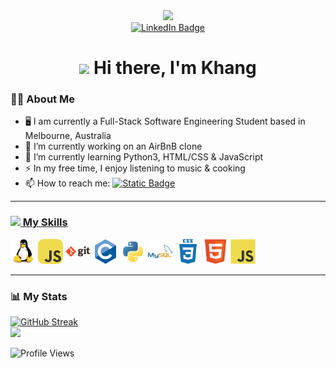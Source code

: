 <div id="header" align="center" dir="auto">
  <img src="https://user-images.githubusercontent.com/74038190/225813708-98b745f2-7d22-48cf-9150-083f1b00d6c9.gif" width="50%"/>
</div>
  <div align="center" dir="auto">
  <a href="https://www.linkedin.com/in/khangdnguyen95/">
    <img src="https://img.shields.io/badge/LinkedIn-blue?style=for-the-badge&logo=linkedin&logoColor=white" alt="LinkedIn Badge"/>
  </a>
</div>
<h1 align="center">
  <img src="https://user-images.githubusercontent.com/74038190/214644152-52f47eb3-5e31-4f47-8758-05c9468d5596.gif" width="50px"/>
  Hi there, I'm Khang
</h1>

<!--About Me-->
### 🙋‍♂️ About Me
<ul>
  <li>🖥️ I am currently a Full-Stack Software Engineering Student based in Melbourne, Australia</li>
  <li>🔭 I’m currently working on an AirBnB clone</li>
  <li>🌱 I’m currently learning Python3, HTML/CSS & JavaScript</li>
  <li>⚡ In my free time, I enjoy listening to music & cooking</li>
  <li>
    📫 How to reach me:
    <a href="https://www.linkedin.com/in/khangdnguyen95/" rel="nofollow">
    <img alt="Static Badge" src="https://img.shields.io/badge/-Khang_N-blue?style=flat&logo=linkedin&link=https%3A%2F%2Fwww.linkedin.com%2Fin%2Fkhangdnguyen95%2F">
  </li>
</ul>

---
### <img src="https://user-images.githubusercontent.com/74038190/212284087-bbe7e430-757e-4901-90bf-4cd2ce3e1852.gif" width="3%"/> My Skills

<div dir="auto">
  <a href="https://www.linux.org/" rel="nofollow">
    <img src="https://raw.githubusercontent.com/devicons/devicon/master/icons/linux/linux-original.svg" alt="linux" width="40" height="40" style="max-width: 100%;"></a>
  <a target="_blank" rel="noopener noreferrer" href="https://raw.githubusercontent.com/tandpfun/skill-icons/65dea6c4eaca7da319e552c09f4cf5a9a8dab2c8/icons/JavaScript.svg">
    <img src="https://raw.githubusercontent.com/tandpfun/skill-icons/65dea6c4eaca7da319e552c09f4cf5a9a8dab2c8/icons/JavaScript.svg" title="JS" width="40" height="40" style="max-width: 100%;"></a>
  <a target="_blank" rel="noopener noreferrer" href="https://github.com/devicons/devicon/blob/master/icons/git/git-original-wordmark.svg">
    <img src="https://github.com/devicons/devicon/raw/master/icons/git/git-original-wordmark.svg" title="Git" width="40" height="40" style="max-width: 100%;"></a>
   <a target="_blank" rel="noopener noreferrer" href="https://github.com/devicons/devicon/blob/master/icons/c/c-original.svg">
    <img src="https://github.com/devicons/devicon/raw/master/icons/c/c-original.svg" title="C" alt="C" width="40" height="40" style="max-width: 100%;"></a> 
  <a target="_blank" rel="noopener noreferrer" href="https://github.com/devicons/devicon/blob/master/icons/python/python-original.svg">
    <img src="https://github.com/devicons/devicon/raw/master/icons/python/python-original.svg" title="Python" width="40" height="40" style="max-width: 100%;"></a>
   <a target="_blank" rel="noopener noreferrer" href="https://github.com/devicons/devicon/blob/master/icons/mysql/mysql-original-wordmark.svg">
    <img src="https://github.com/devicons/devicon/raw/master/icons/mysql/mysql-original-wordmark.svg" title="MySQL" alt="MySQL" width="40" height="40" style="max-width: 100%;"></a> 
  <a target="_blank" rel="noopener noreferrer" href="https://github.com/devicons/devicon/blob/master/icons/css3/css3-plain-wordmark.svg">
    <img src="https://github.com/devicons/devicon/raw/master/icons/css3/css3-plain-wordmark.svg" title="CSS3" alt="CSS" width="40" height="40" style="max-width: 100%;"></a> 
  <a target="_blank" rel="noopener noreferrer" href="https://github.com/devicons/devicon/blob/master/icons/html5/html5-original.svg">
    <img src="https://github.com/devicons/devicon/raw/master/icons/html5/html5-original.svg" title="HTML5" alt="HTML" width="40" height="40" style="max-width: 100%;"></a> 
  <a target="_blank" rel="noopener noreferrer" href="https://github.com/devicons/devicon/blob/master/icons/javascript/javascript-original.svg">
    <img src="https://github.com/devicons/devicon/raw/master/icons/javascript/javascript-original.svg" title="JavaScript" alt="JavaScript" width="40" height="40" style="max-width: 100%;"></a>
</div>

---
### 📊 My Stats
<div class="markdown-heading" dir="auto">

</div>
<p dir="auto">
  <a href="https://git.io/streak-stats"><img src="https://streak-stats.demolab.com?user=kdn95&theme=dark&background=000000&hide_border=true&date_format=j%20M%5B%20Y%5D" alt="GitHub Streak" /></a>
  <br>
  <a href="https://github.com/kdn95/github-readme-stats">
    <img src="https://github-readme-stats.vercel.app/api/top-langs/?username=kdn95&layout=donut&theme=vision-friendly-dark&hide_border=true" style="max-width: 100%;"></a>
</p>
    <img src="https://komarev.com/ghpvc/?username=kdn95&style=flat-square" alt="Profile Views"/>
